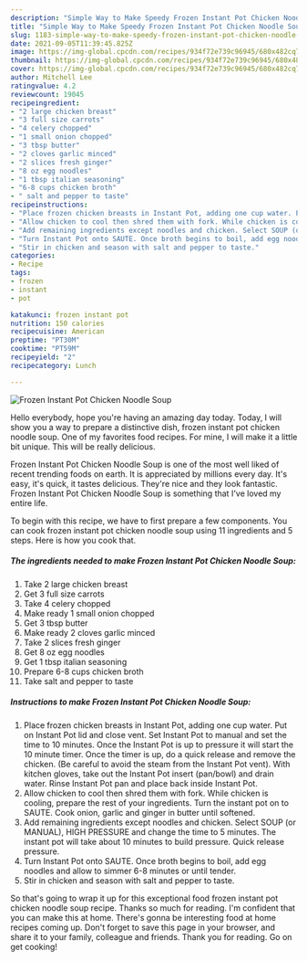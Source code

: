 ```yaml
---
description: "Simple Way to Make Speedy Frozen Instant Pot Chicken Noodle Soup"
title: "Simple Way to Make Speedy Frozen Instant Pot Chicken Noodle Soup"
slug: 1183-simple-way-to-make-speedy-frozen-instant-pot-chicken-noodle-soup
date: 2021-09-05T11:39:45.825Z
image: https://img-global.cpcdn.com/recipes/934f72e739c96945/680x482cq70/frozen-instant-pot-chicken-noodle-soup-recipe-main-photo.jpg
thumbnail: https://img-global.cpcdn.com/recipes/934f72e739c96945/680x482cq70/frozen-instant-pot-chicken-noodle-soup-recipe-main-photo.jpg
cover: https://img-global.cpcdn.com/recipes/934f72e739c96945/680x482cq70/frozen-instant-pot-chicken-noodle-soup-recipe-main-photo.jpg
author: Mitchell Lee
ratingvalue: 4.2
reviewcount: 19045
recipeingredient:
- "2 large chicken breast"
- "3 full size carrots"
- "4 celery chopped"
- "1 small onion chopped"
- "3 tbsp butter"
- "2 cloves garlic minced"
- "2 slices fresh ginger"
- "8 oz egg noodles"
- "1 tbsp italian seasoning"
- "6-8 cups chicken broth"
- " salt and pepper to taste"
recipeinstructions:
- "Place frozen chicken breasts in Instant Pot, adding one cup water. Put on Instant Pot lid and close vent. Set Instant Pot to manual and set the time to 10 minutes. Once the Instant Pot is up to pressure it will start the 10 minute timer. Once the timer is up, do a quick release and remove the chicken. (Be careful to avoid the steam from the Instant Pot vent). With kitchen gloves, take out the Instant Pot insert (pan/bowl) and drain water. Rinse Instant Pot pan and place back inside Instant Pot."
- "Allow chicken to cool then shred them with fork. While chicken is cooling, prepare the rest of your ingredients. Turn the instant pot on to SAUTE. Cook onion, garlic and ginger in butter until softened."
- "Add remaining ingredients except noodles and chicken. Select SOUP (or MANUAL), HIGH PRESSURE and change the time to 5 minutes. The instant pot will take about 10 minutes to build pressure. Quick release pressure."
- "Turn Instant Pot onto SAUTE. Once broth begins to boil, add egg noodles and allow to simmer 6-8 minutes or until tender."
- "Stir in chicken and season with salt and pepper to taste."
categories:
- Recipe
tags:
- frozen
- instant
- pot

katakunci: frozen instant pot 
nutrition: 150 calories
recipecuisine: American
preptime: "PT30M"
cooktime: "PT59M"
recipeyield: "2"
recipecategory: Lunch

---
```



![Frozen Instant Pot Chicken Noodle Soup](https://img-global.cpcdn.com/recipes/934f72e739c96945/680x482cq70/frozen-instant-pot-chicken-noodle-soup-recipe-main-photo.jpg)

Hello everybody, hope you're having an amazing day today. Today, I will show you a way to prepare a distinctive dish, frozen instant pot chicken noodle soup. One of my favorites food recipes. For mine, I will make it a little bit unique. This will be really delicious.

Frozen Instant Pot Chicken Noodle Soup is one of the most well liked of recent trending foods on earth. It is appreciated by millions every day. It's easy, it's quick, it tastes delicious. They're nice and they look fantastic. Frozen Instant Pot Chicken Noodle Soup is something that I've loved my entire life.




To begin with this recipe, we have to first prepare a few components. You can cook frozen instant pot chicken noodle soup using 11 ingredients and 5 steps. Here is how you cook that.

<!--inarticleads1-->

##### The ingredients needed to make Frozen Instant Pot Chicken Noodle Soup:

1. Take 2 large chicken breast
1. Get 3 full size carrots
1. Take 4 celery chopped
1. Make ready 1 small onion chopped
1. Get 3 tbsp butter
1. Make ready 2 cloves garlic minced
1. Take 2 slices fresh ginger
1. Get 8 oz egg noodles
1. Get 1 tbsp italian seasoning
1. Prepare 6-8 cups chicken broth
1. Take  salt and pepper to taste




<!--inarticleads2-->

##### Instructions to make Frozen Instant Pot Chicken Noodle Soup:

1. Place frozen chicken breasts in Instant Pot, adding one cup water. Put on Instant Pot lid and close vent. Set Instant Pot to manual and set the time to 10 minutes. Once the Instant Pot is up to pressure it will start the 10 minute timer. Once the timer is up, do a quick release and remove the chicken. (Be careful to avoid the steam from the Instant Pot vent). With kitchen gloves, take out the Instant Pot insert (pan/bowl) and drain water. Rinse Instant Pot pan and place back inside Instant Pot.
1. Allow chicken to cool then shred them with fork. While chicken is cooling, prepare the rest of your ingredients. Turn the instant pot on to SAUTE. Cook onion, garlic and ginger in butter until softened.
1. Add remaining ingredients except noodles and chicken. Select SOUP (or MANUAL), HIGH PRESSURE and change the time to 5 minutes. The instant pot will take about 10 minutes to build pressure. Quick release pressure.
1. Turn Instant Pot onto SAUTE. Once broth begins to boil, add egg noodles and allow to simmer 6-8 minutes or until tender.
1. Stir in chicken and season with salt and pepper to taste.




So that's going to wrap it up for this exceptional food frozen instant pot chicken noodle soup recipe. Thanks so much for reading. I'm confident that you can make this at home. There's gonna be interesting food at home recipes coming up. Don't forget to save this page in your browser, and share it to your family, colleague and friends. Thank you for reading. Go on get cooking!
